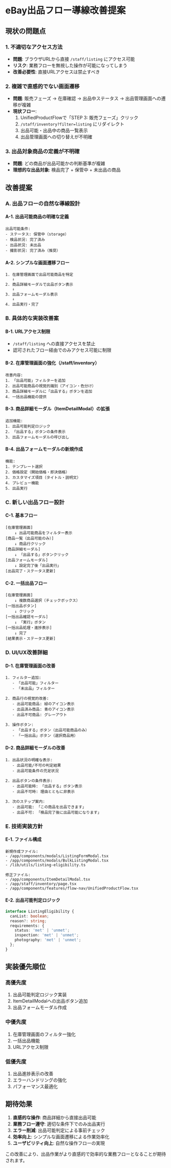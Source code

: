 # eBay出品フロー導線改善提案

## 現状の問題点

### 1. 不適切なアクセス方法
- **問題**: ブラウザURLから直接 `/staff/listing` にアクセス可能
- **リスク**: 業務フローを無視した操作が可能になってしまう
- **改善必要性**: 直接URLアクセスは禁止すべき

### 2. 複雑で直感的でない画面遷移
- **問題**: 販売フェーズ → 在庫確認 → 出品中ステータス → 出品管理画面への遷移が複雑
- **現状フロー**:
  1. UnifiedProductFlowで「STEP 3: 販売フェーズ」クリック
  2. `/staff/inventory?filter=listing` にリダイレクト
  3. 出品可能・出品中の商品一覧表示
  4. 出品管理画面への切り替えが不明確

### 3. 出品対象商品の定義が不明確
- **問題**: どの商品が出品可能かの判断基準が複雑
- **理想的な出品対象**: 検品完了 + 保管中 + 未出品の商品

## 改善提案

### A. 出品フローの自然な導線設計

#### A-1. 出品可能商品の明確な定義
```
出品可能条件:
- ステータス: 保管中（storage）
- 検品状況: 完了済み
- 出品状況: 未出品
- 撮影状況: 完了済み（推奨）
```

#### A-2. シンプルな画面遷移フロー
```
1. 在庫管理画面で出品可能商品を特定
   ↓
2. 商品詳細モーダルで出品ボタン表示
   ↓
3. 出品フォームモーダル表示
   ↓
4. 出品実行・完了
```

### B. 具体的な実装改善案

#### B-1. URLアクセス制限
- `/staff/listing` への直接アクセスを禁止
- 認可されたフロー経由でのみアクセス可能に制限

#### B-2. 在庫管理画面の強化（/staff/inventory）
```
改善内容:
1. 「出品可能」フィルターを追加
2. 出品可能商品の視覚的識別（アイコン・色分け）
3. 商品詳細モーダルに「出品する」ボタンを追加
4. 一括出品機能の提供
```

#### B-3. 商品詳細モーダル（ItemDetailModal）の拡張
```
追加機能:
1. 出品可能判定ロジック
2. 「出品する」ボタンの条件表示
3. 出品フォームモーダルの呼び出し
```

#### B-4. 出品フォームモーダルの新規作成
```
機能:
1. テンプレート選択
2. 価格設定（開始価格・即決価格）
3. カスタマイズ項目（タイトル・説明文）
4. プレビュー機能
5. 出品実行
```

### C. 新しい出品フロー設計

#### C-1. 基本フロー
```
[在庫管理画面]
    ↓ 出品可能商品をフィルター表示
[商品一覧（出品可能のみ）]
    ↓ 商品行クリック
[商品詳細モーダル]
    ↓ 「出品する」ボタンクリック
[出品フォームモーダル]
    ↓ 設定完了後「出品実行」
[出品完了・ステータス更新]
```

#### C-2. 一括出品フロー
```
[在庫管理画面]
    ↓ 複数商品選択（チェックボックス）
[一括出品ボタン]
    ↓ クリック
[一括出品確認モーダル]
    ↓ 「実行」ボタン
[一括出品処理・進捗表示]
    ↓ 完了
[結果表示・ステータス更新]
```

### D. UI/UX改善詳細

#### D-1. 在庫管理画面の改善
```
1. フィルター追加:
   - 「出品可能」フィルター
   - 「未出品」フィルター

2. 商品行の視覚的改善:
   - 出品可能商品: 緑のアイコン表示
   - 出品済み商品: 青のアイコン表示
   - 出品不可商品: グレーアウト

3. 操作ボタン:
   - 「出品する」ボタン（出品可能商品のみ）
   - 「一括出品」ボタン（選択商品用）
```

#### D-2. 商品詳細モーダルの改善
```
1. 出品状況の明確な表示:
   - 出品可能/不可の判定結果
   - 出品可能条件の充足状況

2. 出品ボタンの条件表示:
   - 出品可能時: 「出品する」ボタン表示
   - 出品不可時: 理由とともに非表示

3. 次のステップ案内:
   - 出品可能: 「この商品を出品できます」
   - 出品不可: 「検品完了後に出品可能になります」
```

### E. 技術実装方針

#### E-1. ファイル構成
```
新規作成ファイル:
- /app/components/modals/ListingFormModal.tsx
- /app/components/modals/BulkListingModal.tsx
- /lib/utils/listing-eligibility.ts

修正ファイル:
- /app/components/ItemDetailModal.tsx
- /app/staff/inventory/page.tsx
- /app/components/features/flow-nav/UnifiedProductFlow.tsx
```

#### E-2. 出品可能判定ロジック
```typescript
interface ListingEligibility {
  canList: boolean;
  reason?: string;
  requirements: {
    status: 'met' | 'unmet';
    inspection: 'met' | 'unmet';
    photography: 'met' | 'unmet';
  };
}
```

## 実装優先順位

### 高優先度
1. 出品可能判定ロジック実装
2. ItemDetailModalへの出品ボタン追加
3. 出品フォームモーダル作成

### 中優先度
1. 在庫管理画面のフィルター強化
2. 一括出品機能
3. URLアクセス制限

### 低優先度
1. 出品進捗表示の改善
2. エラーハンドリングの強化
3. パフォーマンス最適化

## 期待効果

1. **直感的な操作**: 商品詳細から直接出品可能
2. **業務フロー遵守**: 適切な条件下でのみ出品実行
3. **エラー削減**: 出品可能判定による事前チェック
4. **効率向上**: シンプルな画面遷移による作業効率化
5. **ユーザビリティ向上**: 自然な操作フローの実現

この改善により、出品作業がより直感的で効率的な業務フローとなることが期待されます。